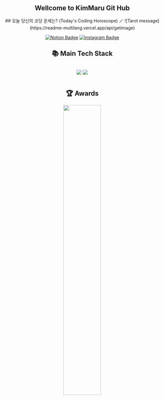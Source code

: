

<div align="center">
	<h2>Wellcome to KimMaru Git Hub</h2> 
 ## 오늘 당신의 코딩 운세는? (Today's Coding Horoscope)  🪄
![Tarot message](https://readme-multilang.vercel.app/api/getimage)

[![Notion Badge](https://img.shields.io/badge/Notion-%20-white?style=flat-square&logo=Notion)](https://spring-blue-66d.notion.site/Nice-to-meet-you-4e62343881114ad88abe6e3364850df9)
[![Instagram Badge](https://img.shields.io/badge/Instagram-_%20-white?style=flat-square&logo=Instagram&logoColor=Whitepurple)](https://www.instagram.com/daeseong3790/)
<br/>
<h2>📚 Main Tech Stack </h2> 
  <p herf="https://skillicons.dev" style="display: inline-block; width="49%" >
    <img src="https://skillicons.dev/icons?i=js,scss&perline="/>
    <img src="https://skillicons.dev/icons?i=react,vue,nodejs,&perline="/><br/>

<h2>🏆 Awards </h2> 	
</div>
</details>
<div align="center">
  <img src="https://github-readme-stats.vercel.app/api?username=KimMaru10&show_icons=true&theme=gotham" style="vertical-align: top; display: inline block;"width="49%" />
</div>
